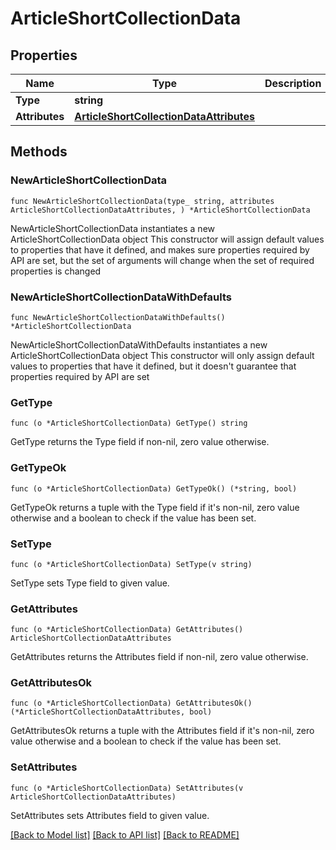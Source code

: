 # ArticleShortCollectionData

## Properties

Name | Type | Description | Notes
------------ | ------------- | ------------- | -------------
**Type** | **string** |  | 
**Attributes** | [**ArticleShortCollectionDataAttributes**](ArticleShortCollectionDataAttributes.md) |  | 

## Methods

### NewArticleShortCollectionData

`func NewArticleShortCollectionData(type_ string, attributes ArticleShortCollectionDataAttributes, ) *ArticleShortCollectionData`

NewArticleShortCollectionData instantiates a new ArticleShortCollectionData object
This constructor will assign default values to properties that have it defined,
and makes sure properties required by API are set, but the set of arguments
will change when the set of required properties is changed

### NewArticleShortCollectionDataWithDefaults

`func NewArticleShortCollectionDataWithDefaults() *ArticleShortCollectionData`

NewArticleShortCollectionDataWithDefaults instantiates a new ArticleShortCollectionData object
This constructor will only assign default values to properties that have it defined,
but it doesn't guarantee that properties required by API are set

### GetType

`func (o *ArticleShortCollectionData) GetType() string`

GetType returns the Type field if non-nil, zero value otherwise.

### GetTypeOk

`func (o *ArticleShortCollectionData) GetTypeOk() (*string, bool)`

GetTypeOk returns a tuple with the Type field if it's non-nil, zero value otherwise
and a boolean to check if the value has been set.

### SetType

`func (o *ArticleShortCollectionData) SetType(v string)`

SetType sets Type field to given value.


### GetAttributes

`func (o *ArticleShortCollectionData) GetAttributes() ArticleShortCollectionDataAttributes`

GetAttributes returns the Attributes field if non-nil, zero value otherwise.

### GetAttributesOk

`func (o *ArticleShortCollectionData) GetAttributesOk() (*ArticleShortCollectionDataAttributes, bool)`

GetAttributesOk returns a tuple with the Attributes field if it's non-nil, zero value otherwise
and a boolean to check if the value has been set.

### SetAttributes

`func (o *ArticleShortCollectionData) SetAttributes(v ArticleShortCollectionDataAttributes)`

SetAttributes sets Attributes field to given value.



[[Back to Model list]](../README.md#documentation-for-models) [[Back to API list]](../README.md#documentation-for-api-endpoints) [[Back to README]](../README.md)


